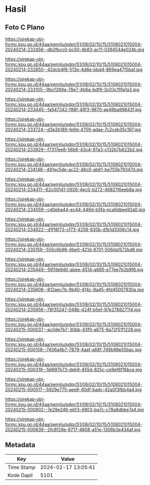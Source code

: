 # Hasil

## Foto C Plano

https://sirekap-obj-formc.kpu.go.id/44aa/pemilu/pdpr/51/08/02/10/15/5108021015004-20240214-232456--db2fbcc0-bc50-4b83-ac11-0394544e024b.jpg

https://sirekap-obj-formc.kpu.go.id/44aa/pemilu/pdpr/51/08/02/10/15/5108021015004-20240214-232850--42dcb4f6-513e-4d6e-bbd4-869ea47f5baf.jpg

https://sirekap-obj-formc.kpu.go.id/44aa/pemilu/pdpr/51/08/02/10/15/5108021015004-20240214-233105--9bcf269a-78e7-4b6a-bdf9-3c03c1f9a1a3.jpg

https://sirekap-obj-formc.kpu.go.id/44aa/pemilu/pdpr/51/08/02/10/15/5108021015004-20240214-233445--fa547342-f88f-49f3-9670-ae46ba99642f.jpg

https://sirekap-obj-formc.kpu.go.id/44aa/pemilu/pdpr/51/08/02/10/15/5108021015004-20240214-233724--d3e2b189-fe9d-4759-adae-7c2ceb35c197.jpg

https://sirekap-obj-formc.kpu.go.id/44aa/pemilu/pdpr/51/08/02/10/15/5108021015004-20240214-233829--f7317ee8-56b6-43c4-97a3-c132b7b622b2.jpg

https://sirekap-obj-formc.kpu.go.id/44aa/pemilu/pdpr/51/08/02/10/15/5108021015004-20240214-234148--491ec5de-ac22-46c0-ab61-be755b79347d.jpg

https://sirekap-obj-formc.kpu.go.id/44aa/pemilu/pdpr/51/08/02/10/15/5108021015004-20240214-234411--62c00141-0926-4ec0-b272-4682116eeb8a.jpg

https://sirekap-obj-formc.kpu.go.id/44aa/pemilu/pdpr/51/08/02/10/15/5108021015004-20240214-234559--cd0eba44-ec44-446d-b5fa-eca6dbee92a0.jpg

https://sirekap-obj-formc.kpu.go.id/44aa/pemilu/pdpr/51/08/02/10/15/5108021015004-20240214-234922--d1f18f73-cf73-4258-830b-d1b1d3306c14.jpg

https://sirekap-obj-formc.kpu.go.id/44aa/pemilu/pdpr/51/08/02/10/15/5108021015004-20240214-235159--555c6b96-4be0-421d-8701-506da1572bd6.jpg

https://sirekap-obj-formc.kpu.go.id/44aa/pemilu/pdpr/51/08/02/10/15/5108021015004-20240214-235449--597de9d0-abee-4514-a685-e77ee7b2b9f8.jpg

https://sirekap-obj-formc.kpu.go.id/44aa/pemilu/pdpr/51/08/02/10/15/5108021015004-20240214-235608--812aec7b-9b40-414c-8a45-4fd45007930a.jpg

https://sirekap-obj-formc.kpu.go.id/44aa/pemilu/pdpr/51/08/02/10/15/5108021015004-20240214-235956--78f35247-048b-424f-b5ef-97e278827114.jpg

https://sirekap-obj-formc.kpu.go.id/44aa/pemilu/pdpr/51/08/02/10/15/5108021015004-20240215-000037--ac0de7b7-30bb-43f0-a675-8a72f51f1228.jpg

https://sirekap-obj-formc.kpu.go.id/44aa/pemilu/pdpr/51/08/02/10/15/5108021015004-20240215-000158--7406a4b7-7879-4aaf-a68f-749b98e55bac.jpg

https://sirekap-obj-formc.kpu.go.id/44aa/pemilu/pdpr/51/08/02/10/15/5108021015004-20240215-000319--56697b73-deb9-455d-825c-ce9ef6f16bce.jpg

https://sirekap-obj-formc.kpu.go.id/44aa/pemilu/pdpr/51/08/02/10/15/5108021015004-20240215-000517--5929e775-aee9-40df-badc-42a0f3fbb4a4.jpg

https://sirekap-obj-formc.kpu.go.id/44aa/pemilu/pdpr/51/08/02/10/15/5108021015004-20240215-000802--7e29e246-ebf3-4903-ba7c-c78a8dbbe7a4.jpg

https://sirekap-obj-formc.kpu.go.id/44aa/pemilu/pdpr/51/08/02/10/15/5108021015004-20240215-000839--2fc8f29e-6717-4808-a51e-1306b3e434af.jpg


## Metadata

| Key        | Value               |
| ---------- | ------------------- |
| Time Stamp | 2024-02-17 13:05:41 |
| Kode Dapil | 5101                |




